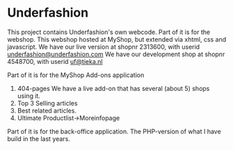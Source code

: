Underfashion
============
This project contains Underfashion's own webcode.
Part of it is for the webshop.
   This webshop hosted at MyShop, but extended via xhtml, css and javascript.
   We have our live version at shopnr 2313600, with userid underfashion@underfashion.com
   We have our development shop at shopnr 4548700, with userid uf@tieka.nl

Part of it is for the MyShop Add-ons application
1) 404-pages We have a live add-on that has several (about 5) shops using it.
2) Top 3 Selling articles
3) Best related articles.
4) Ultimate Productlist->Moreinfopage

Part of it is for the back-office application.
The PHP-version of what I have build in the last years.
